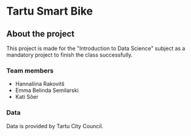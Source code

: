 # Tartu Smart Bike

## About the project 
This project is made for the "Introduction to Data Science" subject as a mandatory project to finish the class successfully.

### Team members
* Hannaliina Rakovitš
* Emma Belinda Semilarski
* Kati Sõer

### Data
Data is provided by Tartu City Council.
